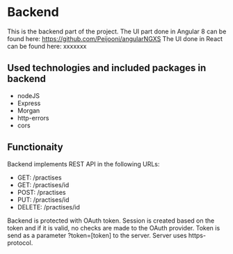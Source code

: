 # Backend
This is the backend part of the project. The UI part done in Angular 8 can be found here: https://github.com/Peijooni/angularNGXS The UI done in React can be found here: xxxxxxx

## Used technologies and included packages in backend
* nodeJS
* Express
* Morgan
* http-errors
* cors

## Functionaity
Backend implements REST API in the following URLs:
* GET: /practises
* GET: /practises/id
* POST: /practises
* PUT: /practises/id
* DELETE: /practises/id

Backend is protected with OAuth token. Session is created based on the token and if it is valid, no checks are made to the OAuth provider. Token is send as a parameter ?token=[token] to the server. Server uses https-protocol.
